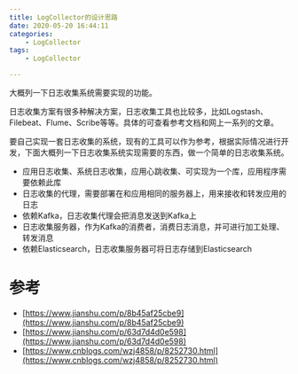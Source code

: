 ```yaml
---
title: LogCollector的设计思路
date: 2020-05-20 16:44:11
categories: 
	- LogCollector
tags:
	- LogCollector

---
```


大概列一下日志收集系统需要实现的功能。

<!--more-->

日志收集方案有很多种解决方案，日志收集工具也比较多，比如Logstash、Filebeat、Flume、Scribe等等。具体的可查看参考文档和网上一系列的文章。

要自己实现一套日志收集的系统，现有的工具可以作为参考，根据实际情况进行开发，下面大概列一下日志收集系统实现需要的东西，做一个简单的日志收集系统。

- 应用日志收集、系统日志收集，应用心跳收集、可实现为一个库，应用程序需要依赖此库
- 日志收集的代理，需要部署在和应用相同的服务器上，用来接收和转发应用的日志
- 依赖Kafka，日志收集代理会把消息发送到Kafka上
- 日志收集服务器，作为Kafka的消费者，消费日志消息，并可进行加工处理、转发消息
- 依赖Elasticsearch，日志收集服务器可将日志存储到Elasticsearch

# 参考

- [https://www.jianshu.com/p/8b45af25cbe9](https://www.jianshu.com/p/8b45af25cbe9)
- [https://www.jianshu.com/p/63d7d4d0e598](https://www.jianshu.com/p/63d7d4d0e598)
- [https://www.cnblogs.com/wzj4858/p/8252730.html](https://www.cnblogs.com/wzj4858/p/8252730.html)